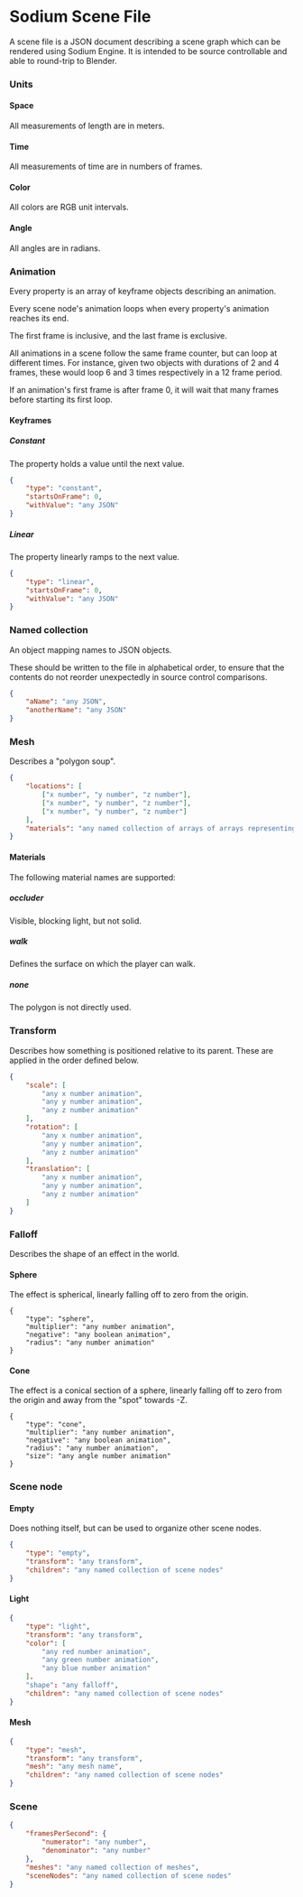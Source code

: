 # Sodium Scene File

A scene file is a JSON document describing a scene graph which can be rendered
using Sodium Engine.  It is intended to be source controllable and able to 
round-trip to Blender.

### Units

#### Space

All measurements of length are in meters.

#### Time

All measurements of time are in numbers of frames.

#### Color

All colors are RGB unit intervals.

#### Angle

All angles are in radians.

### Animation

Every property is an array of keyframe objects describing an animation.

Every scene node's animation loops when every property's animation reaches its 
end.

The first frame is inclusive, and the last frame is exclusive.

All animations in a scene follow the same frame counter, but can loop at 
different times.  For instance, given two objects with durations of 2 and 4 
frames, these would loop 6 and 3 times respectively in a 12 frame period.

If an animation's first frame is after frame 0, it will wait that many frames
before starting its first loop.

#### Keyframes

##### Constant

The property holds a value until the next value.

```json
{
	"type": "constant",
	"startsOnFrame": 0,
	"withValue": "any JSON"
}
```

##### Linear

The property linearly ramps to the next value.

```json
{
	"type": "linear",
	"startsOnFrame": 0,
	"withValue": "any JSON"
}
```

### Named collection

An object mapping names to JSON objects.

These should be written to the file in alphabetical order, to ensure that the
contents do not reorder unexpectedly in source control comparisons.

```json
{
	"aName": "any JSON",
	"anotherName": "any JSON"
}
```

### Mesh

Describes a "polygon soup".

```json
{
	"locations": [
		["x number", "y number", "z number"],
		["x number", "y number", "z number"],
		["x number", "y number", "z number"]
	],
	"materials": "any named collection of arrays of arrays representing polygons of numeric indices into the locations array"
}
```

#### Materials

The following material names are supported:

##### occluder

Visible, blocking light, but not solid.

##### walk

Defines the surface on which the player can walk.

##### none

The polygon is not directly used.

### Transform

Describes how something is positioned relative to its parent.
These are applied in the order defined below.

```json
{
	"scale": [
		"any x number animation",
		"any y number animation",
		"any z number animation"
	],
	"rotation": [
		"any x number animation",
		"any y number animation",
		"any z number animation"
	],
	"translation": [
		"any x number animation",
		"any y number animation",
		"any z number animation"
	]
}
```

### Falloff

Describes the shape of an effect in the world.

#### Sphere

The effect is spherical, linearly falling off to zero from the origin.

```
{
	"type": "sphere",
	"multiplier": "any number animation",
	"negative": "any boolean animation",
	"radius": "any number animation"
}
```

#### Cone

The effect is a conical section of a sphere, linearly falling off to zero from
the origin and away from the "spot" towards -Z.

```
{
	"type": "cone",
	"multiplier": "any number animation",
	"negative": "any boolean animation",
	"radius": "any number animation",
	"size": "any angle number animation"
}
```

### Scene node

#### Empty

Does nothing itself, but can be used to organize other scene nodes.

```json
{
	"type": "empty",
	"transform": "any transform",
	"children": "any named collection of scene nodes"
}
```

#### Light

```json
{
	"type": "light",
	"transform": "any transform",
	"color": [
		"any red number animation",
		"any green number animation",
		"any blue number animation"
	].
	"shape": "any falloff",
	"children": "any named collection of scene nodes"
}
```

#### Mesh

```json
{
	"type": "mesh",
	"transform": "any transform",
	"mesh": "any mesh name",
	"children": "any named collection of scene nodes"
}
```

### Scene

```json
{
	"framesPerSecond": {
		"numerator": "any number",
		"denominator": "any number"
	},
	"meshes": "any named collection of meshes",
	"sceneNodes": "any named collection of scene nodes"
}
```